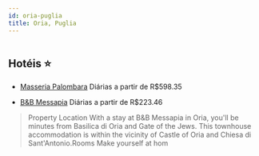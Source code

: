 ```yaml
---
id: oria-puglia
title: Oria, Puglia
---
```


<center><img src="http://cdn.smyrooms.com/cloudcontent/fotos/agregadorHotelero/0024/82078/2482078/11.jpg?f=15055867" alt="" /></center>


## Hotéis ⭐️

-    [Masseria Palombara](https://www.hurb.com/aud/https://www.hurb.com/hoteis/oria/masseria-palombara-JNP-JP112903?cmp=18055) Diárias a partir de R$598.35
   > 
-    [B&B Messapia](https://www.hurb.com/aud/https://www.hurb.com/hoteis/oria/b-b-messapia-JNP-JP183068?cmp=18055) Diárias a partir de R$223.46
   > Property Location With a stay at B&amp;B Messapia  in Oria, you&apos;ll be minutes from Basilica di Oria and Gate of the Jews. This townhouse accommodation is within the vicinity of Castle of Oria and Chiesa di Sant&apos;Antonio.Rooms Make yourself at hom
